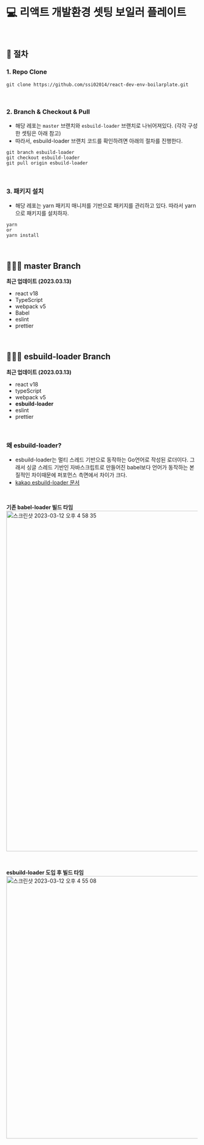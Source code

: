 # 💻 리액트 개발환경 셋팅 보일러 플레이트

<br />

## 📗 절차
### 1. Repo Clone
```
git clone https://github.com/ssi02014/react-dev-env-boilarplate.git
```

<br />

### 2. Branch & Checkout & Pull
- 해당 레포는 `master` 브랜치와 `esbuild-loader` 브랜치로 나뉘어져있다. (각각 구성한 셋팅은 아래 참고)
- 따라서, esbuild-loader 브랜치 코드를 확인하려면 아래의 절차를 진행한다.

```
git branch esbuild-loader
git checkout esbuild-loader
git pull origin esbuild-loader
```

<br />

### 3. 패키지 설치
- 해당 레포는 yarn 패키지 매니저를 기반으로 패키지를 관리하고 있다. 따라서 yarn으로 패키지를 설치하자.

```
yarn
or
yarn install
```

<br />

## 👨🏻‍💻 master Branch
**최근 업데이트 (2023.03.13)**
- react v18
- TypeScript
- webpack v5
- Babel
- eslint
- prettier

<br />

## 👨🏻‍💻 esbuild-loader Branch
**최근 업데이트 (2023.03.13)**
- react v18
- typeScript
- webpack v5
- **esbuild-loader**
- eslint
- prettier


<br />

### 왜 esbuild-loader?
- esbuild-loader는 멀티 스레드 기반으로 동작하는 Go언어로 작성된 로더이다. 그래서 싱글 스레드 기반인 자바스크립트로 만들어진 babel보다 언어가 동작하는 본질적인 차이때문에 퍼포먼스 측면에서 차이가 크다.
- [kakao esbuild-loader 문서](https://fe-developers.kakaoent.com/2022/220707-webpack-esbuild-loader/)

<br />

**기존 babel-loader 빌드 타임**
<img width="895" alt="스크린샷 2023-03-12 오후 4 58 35" src="https://user-images.githubusercontent.com/64779472/224532396-fadcf15b-e561-4791-b7b8-d2175aea9b31.png">

<br />

**esbuild-loader 도입 후 빌드 타임**
<img width="690" alt="스크린샷 2023-03-12 오후 4 55 08" src="https://user-images.githubusercontent.com/64779472/224532394-d49742c1-8151-433c-b2c2-051b3def0578.png">

<br />